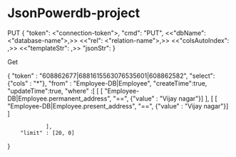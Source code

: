 # JsonPowerdb-project

PUT
{
    "token": <"connection-token">,
    "cmd": "PUT",
    <<"dbName": <"database-name">,>>
    <<"rel": <"relation-name">,>>
    <<"colsAutoIndex": <boolean-value>,>>
    <<"templateStr": <jsonTemplateStr>,>>
    "jsonStr": <jsonDataStr>
}
  
  
  Get
  
  {
"token" : "608862677|6881615563076535601|608862582",
        "select":{"cols" : "*"},
        "from" : "Employee-DB|Employee",
        "createTime":true,
        "updateTime":true,
        "where" :[
                [
                        [ "Employee-DB|Employee.permanent_address",
                                "==",
                                {"value" : "Vijay nagar"}]
                        ],
                [
                        [ "Employee-DB|Employee.present_address",
                                "==",
                                {"value" : "Vijay nagar"}]
                        ]

                ],
        "limit" : [20, 0]
}
